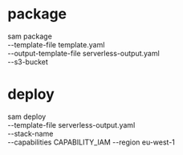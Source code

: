 # package
sam package \
   --template-file template.yaml \
   --output-template-file serverless-output.yaml \
   --s3-bucket <YOUR-BUCKETNAME>

# deploy
sam deploy \
   --template-file serverless-output.yaml \
   --stack-name <YOUR-ENV-NAME> \
   --capabilities CAPABILITY_IAM
   --region eu-west-1